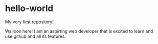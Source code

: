 # hello-world

My very first repository!

Wailoon here! I am an aspirting web developer that is excited to learn and use github and all its features.
